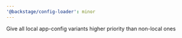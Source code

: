 ```yaml
---
'@backstage/config-loader': minor
---
```


Give all local app-config variants higher priority than non-local ones
